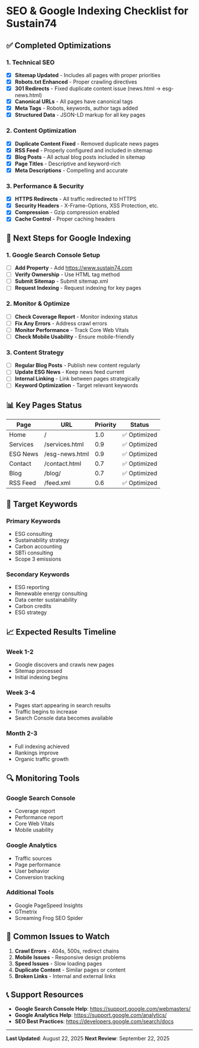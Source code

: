 # SEO & Google Indexing Checklist for Sustain74

## ✅ Completed Optimizations

### 1. Technical SEO
- [x] **Sitemap Updated** - Includes all pages with proper priorities
- [x] **Robots.txt Enhanced** - Proper crawling directives
- [x] **301 Redirects** - Fixed duplicate content issue (news.html → esg-news.html)
- [x] **Canonical URLs** - All pages have canonical tags
- [x] **Meta Tags** - Robots, keywords, author tags added
- [x] **Structured Data** - JSON-LD markup for all key pages

### 2. Content Optimization
- [x] **Duplicate Content Fixed** - Removed duplicate news pages
- [x] **RSS Feed** - Properly configured and included in sitemap
- [x] **Blog Posts** - All actual blog posts included in sitemap
- [x] **Page Titles** - Descriptive and keyword-rich
- [x] **Meta Descriptions** - Compelling and accurate

### 3. Performance & Security
- [x] **HTTPS Redirects** - All traffic redirected to HTTPS
- [x] **Security Headers** - X-Frame-Options, XSS Protection, etc.
- [x] **Compression** - Gzip compression enabled
- [x] **Cache Control** - Proper caching headers

## 🔄 Next Steps for Google Indexing

### 1. Google Search Console Setup
- [ ] **Add Property** - Add https://www.sustain74.com
- [ ] **Verify Ownership** - Use HTML tag method
- [ ] **Submit Sitemap** - Submit sitemap.xml
- [ ] **Request Indexing** - Request indexing for key pages

### 2. Monitor & Optimize
- [ ] **Check Coverage Report** - Monitor indexing status
- [ ] **Fix Any Errors** - Address crawl errors
- [ ] **Monitor Performance** - Track Core Web Vitals
- [ ] **Check Mobile Usability** - Ensure mobile-friendly

### 3. Content Strategy
- [ ] **Regular Blog Posts** - Publish new content regularly
- [ ] **Update ESG News** - Keep news feed current
- [ ] **Internal Linking** - Link between pages strategically
- [ ] **Keyword Optimization** - Target relevant keywords

## 📊 Key Pages Status

| Page | URL | Priority | Status |
|------|-----|----------|--------|
| Home | / | 1.0 | ✅ Optimized |
| Services | /services.html | 0.9 | ✅ Optimized |
| ESG News | /esg-news.html | 0.9 | ✅ Optimized |
| Contact | /contact.html | 0.7 | ✅ Optimized |
| Blog | /blog/ | 0.7 | ✅ Optimized |
| RSS Feed | /feed.xml | 0.6 | ✅ Optimized |

## 🎯 Target Keywords

### Primary Keywords
- ESG consulting
- Sustainability strategy
- Carbon accounting
- SBTi consulting
- Scope 3 emissions

### Secondary Keywords
- ESG reporting
- Renewable energy consulting
- Data center sustainability
- Carbon credits
- ESG strategy

## 📈 Expected Results Timeline

### Week 1-2
- Google discovers and crawls new pages
- Sitemap processed
- Initial indexing begins

### Week 3-4
- Pages start appearing in search results
- Traffic begins to increase
- Search Console data becomes available

### Month 2-3
- Full indexing achieved
- Rankings improve
- Organic traffic growth

## 🔍 Monitoring Tools

### Google Search Console
- Coverage report
- Performance report
- Core Web Vitals
- Mobile usability

### Google Analytics
- Traffic sources
- Page performance
- User behavior
- Conversion tracking

### Additional Tools
- Google PageSpeed Insights
- GTmetrix
- Screaming Frog SEO Spider

## 🚨 Common Issues to Watch

1. **Crawl Errors** - 404s, 500s, redirect chains
2. **Mobile Issues** - Responsive design problems
3. **Speed Issues** - Slow loading pages
4. **Duplicate Content** - Similar pages or content
5. **Broken Links** - Internal and external links

## 📞 Support Resources

- **Google Search Console Help**: https://support.google.com/webmasters/
- **Google Analytics Help**: https://support.google.com/analytics/
- **SEO Best Practices**: https://developers.google.com/search/docs

---

**Last Updated**: August 22, 2025
**Next Review**: September 22, 2025


